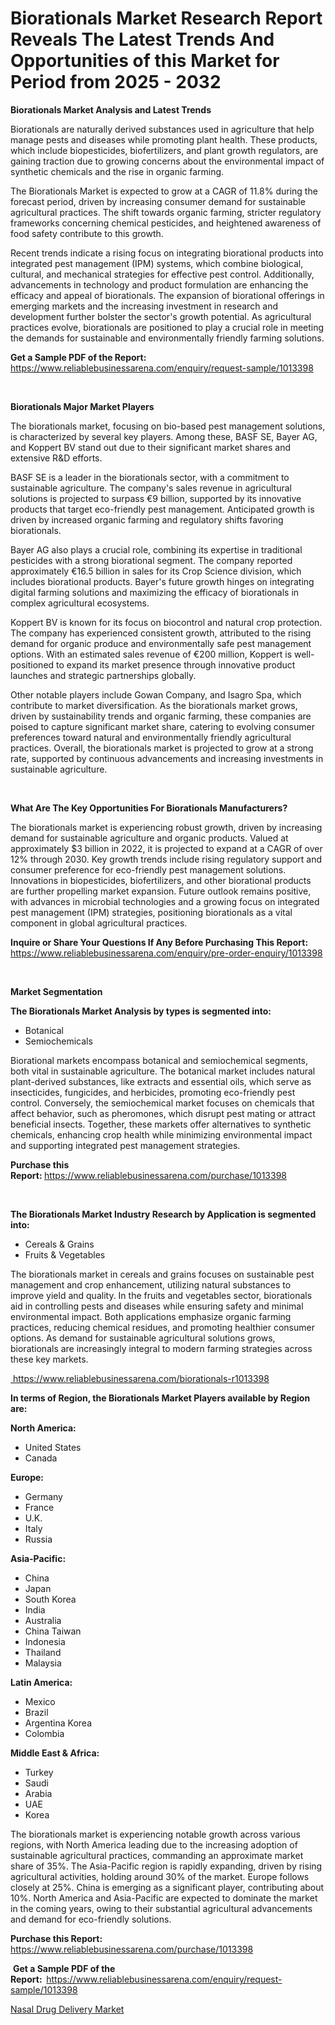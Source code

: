 <p><h1>Biorationals Market Research Report Reveals The Latest Trends And Opportunities of this Market for Period from 2025 - 2032</h1></p><p><strong>Biorationals Market Analysis and Latest Trends</strong></p>
<p><p>Biorationals are naturally derived substances used in agriculture that help manage pests and diseases while promoting plant health. These products, which include biopesticides, biofertilizers, and plant growth regulators, are gaining traction due to growing concerns about the environmental impact of synthetic chemicals and the rise in organic farming. </p><p>The Biorationals Market is expected to grow at a CAGR of 11.8% during the forecast period, driven by increasing consumer demand for sustainable agricultural practices. The shift towards organic farming, stricter regulatory frameworks concerning chemical pesticides, and heightened awareness of food safety contribute to this growth. </p><p>Recent trends indicate a rising focus on integrating biorational products into integrated pest management (IPM) systems, which combine biological, cultural, and mechanical strategies for effective pest control. Additionally, advancements in technology and product formulation are enhancing the efficacy and appeal of biorationals. The expansion of biorational offerings in emerging markets and the increasing investment in research and development further bolster the sector's growth potential. As agricultural practices evolve, biorationals are positioned to play a crucial role in meeting the demands for sustainable and environmentally friendly farming solutions.</p></p>
<p><strong>Get a Sample PDF of the Report:&nbsp;</strong> <a href="https://www.reliablebusinessarena.com/enquiry/request-sample/1013398?utm_campaign=2294&utm_medium=2&utm_source=Github&utm_content=ia&utm_term=06032025&utm_id=biorationals">https://www.reliablebusinessarena.com/enquiry/request-sample/1013398</a></p>
<p>&nbsp;</p>
<p><strong>Biorationals Major Market Players</strong></p>
<p><p>The biorationals market, focusing on bio-based pest management solutions, is characterized by several key players. Among these, BASF SE, Bayer AG, and Koppert BV stand out due to their significant market shares and extensive R&D efforts.</p><p>BASF SE is a leader in the biorationals sector, with a commitment to sustainable agriculture. The company's sales revenue in agricultural solutions is projected to surpass €9 billion, supported by its innovative products that target eco-friendly pest management. Anticipated growth is driven by increased organic farming and regulatory shifts favoring biorationals.</p><p>Bayer AG also plays a crucial role, combining its expertise in traditional pesticides with a strong biorational segment. The company reported approximately €16.5 billion in sales for its Crop Science division, which includes biorational products. Bayer's future growth hinges on integrating digital farming solutions and maximizing the efficacy of biorationals in complex agricultural ecosystems.</p><p>Koppert BV is known for its focus on biocontrol and natural crop protection. The company has experienced consistent growth, attributed to the rising demand for organic produce and environmentally safe pest management options. With an estimated sales revenue of €200 million, Koppert is well-positioned to expand its market presence through innovative product launches and strategic partnerships globally.</p><p>Other notable players include Gowan Company, and Isagro Spa, which contribute to market diversification. As the biorationals market grows, driven by sustainability trends and organic farming, these companies are poised to capture significant market share, catering to evolving consumer preferences toward natural and environmentally friendly agricultural practices. Overall, the biorationals market is projected to grow at a strong rate, supported by continuous advancements and increasing investments in sustainable agriculture.</p></p>
<p>&nbsp;</p>
<p><strong>What Are The Key Opportunities For Biorationals Manufacturers?</strong></p>
<p><p>The biorationals market is experiencing robust growth, driven by increasing demand for sustainable agriculture and organic products. Valued at approximately $3 billion in 2022, it is projected to expand at a CAGR of over 12% through 2030. Key growth trends include rising regulatory support and consumer preference for eco-friendly pest management solutions. Innovations in biopesticides, biofertilizers, and other biorational products are further propelling market expansion. Future outlook remains positive, with advances in microbial technologies and a growing focus on integrated pest management (IPM) strategies, positioning biorationals as a vital component in global agricultural practices.</p></p>
<p><strong>Inquire or Share Your Questions If Any Before Purchasing This Report:</strong> <a href="https://www.reliablebusinessarena.com/enquiry/pre-order-enquiry/1013398?utm_campaign=2294&utm_medium=2&utm_source=Github&utm_content=ia&utm_term=06032025&utm_id=biorationals">https://www.reliablebusinessarena.com/enquiry/pre-order-enquiry/1013398</a></p>
<p>&nbsp;</p>
<p><strong>Market Segmentation</strong></p>
<p><strong>The Biorationals Market Analysis by types is segmented into:</strong></p>
<p><ul><li>Botanical</li><li>Semiochemicals</li></ul></p>
<p><p>Biorational markets encompass botanical and semiochemical segments, both vital in sustainable agriculture. The botanical market includes natural plant-derived substances, like extracts and essential oils, which serve as insecticides, fungicides, and herbicides, promoting eco-friendly pest control. Conversely, the semiochemical market focuses on chemicals that affect behavior, such as pheromones, which disrupt pest mating or attract beneficial insects. Together, these markets offer alternatives to synthetic chemicals, enhancing crop health while minimizing environmental impact and supporting integrated pest management strategies.</p></p>
<p><strong>Purchase this Report:&nbsp;</strong><a href="https://www.reliablebusinessarena.com/purchase/1013398?utm_campaign=2294&utm_medium=2&utm_source=Github&utm_content=ia&utm_term=06032025&utm_id=biorationals">https://www.reliablebusinessarena.com/purchase/1013398</a></p>
<p>&nbsp;</p>
<p><strong>The Biorationals Market Industry Research by Application is segmented into:</strong></p>
<p><ul><li>Cereals & Grains</li><li>Fruits & Vegetables</li></ul></p>
<p><p>The biorationals market in cereals and grains focuses on sustainable pest management and crop enhancement, utilizing natural substances to improve yield and quality. In the fruits and vegetables sector, biorationals aid in controlling pests and diseases while ensuring safety and minimal environmental impact. Both applications emphasize organic farming practices, reducing chemical residues, and promoting healthier consumer options. As demand for sustainable agricultural solutions grows, biorationals are increasingly integral to modern farming strategies across these key markets.</p></p>
<p><a href="https://www.reliablebusinessarena.com/biorationals-r1013398?utm_campaign=2294&utm_medium=2&utm_source=Github&utm_content=ia&utm_term=06032025&utm_id=biorationals">&nbsp;https://www.reliablebusinessarena.com/biorationals-r1013398</a></p>
<p><strong>In terms of Region, the Biorationals Market Players available by Region are:</strong></p>
<p>
    <p> <strong> North America: </strong>
        <ul>
            <li>United States</li>
            <li>Canada</li>
        </ul>
        </p> 
    <p> <strong> Europe: </strong>
        <ul>
            <li>Germany</li>
            <li>France</li>
            <li>U.K.</li>
            <li>Italy</li>
            <li>Russia</li>
        </ul>
        </p> 
    <p> <strong> Asia-Pacific: </strong>
        <ul>
            <li>China</li>
            <li>Japan</li>
            <li>South Korea</li>
            <li>India</li>
            <li>Australia</li>
            <li>China Taiwan</li>
            <li>Indonesia</li>
            <li>Thailand</li>
            <li>Malaysia</li>
        </ul>
        </p> 
    <p> <strong> Latin America: </strong>
        <ul>
            <li>Mexico</li>
            <li>Brazil</li>
            <li>Argentina Korea</li>
            <li>Colombia</li>
        </ul>
        </p> 
    <p> <strong> Middle East & Africa: </strong>
        <ul>
            <li>Turkey</li>
            <li>Saudi</li>
            <li>Arabia</li>
            <li>UAE</li>
            <li>Korea</li>
        </ul>
    </p>
    </p>
<p><p>The biorationals market is experiencing notable growth across various regions, with North America leading due to the increasing adoption of sustainable agricultural practices, commanding an approximate market share of 35%. The Asia-Pacific region is rapidly expanding, driven by rising agricultural activities, holding around 30% of the market. Europe follows closely at 25%. China is emerging as a significant player, contributing about 10%. North America and Asia-Pacific are expected to dominate the market in the coming years, owing to their substantial agricultural advancements and demand for eco-friendly solutions.</p></p>
<p><strong>Purchase this Report: </strong><a href="https://www.reliablebusinessarena.com/purchase/1013398?utm_campaign=2294&utm_medium=2&utm_source=Github&utm_content=ia&utm_term=06032025&utm_id=biorationals">https://www.reliablebusinessarena.com/purchase/1013398</a></p>
<p>&nbsp;<strong>Get a Sample PDF of the Report:&nbsp;&nbsp;</strong><a href="https://www.reliablebusinessarena.com/enquiry/request-sample/1013398?utm_campaign=2294&utm_medium=2&utm_source=Github&utm_content=ia&utm_term=06032025&utm_id=biorationals">https://www.reliablebusinessarena.com/enquiry/request-sample/1013398</a></p>
<p><strong></strong></p>
<p><p><a href="https://github.com/marlanamarvn/Market-Research-Report-List-1/blob/main/nasal-drug-delivery-market.md?utm_campaign=2294&utm_medium=2&utm_source=Github&utm_content=ia&utm_term=06032025&utm_id=biorationals">Nasal Drug Delivery Market</a></p></p>